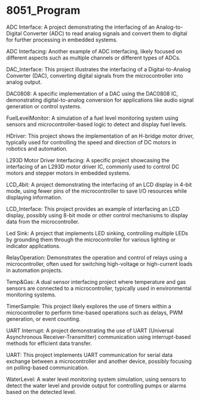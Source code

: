 # 8051_Program

ADC Interface: A project demonstrating the interfacing of an Analog-to-Digital Converter (ADC) to read analog signals and convert them to digital for further processing in embedded systems.

ADC Interfacing: Another example of ADC interfacing, likely focused on different aspects such as multiple channels or different types of ADCs.

DAC_Interface: This project illustrates the interfacing of a Digital-to-Analog Converter (DAC), converting digital signals from the microcontroller into analog output.

DAC0808: A specific implementation of a DAC using the DAC0808 IC, demonstrating digital-to-analog conversion for applications like audio signal generation or control systems.

FuelLevelMonitor: A simulation of a fuel level monitoring system using sensors and microcontroller-based logic to detect and display fuel levels.

HDriver: This project shows the implementation of an H-bridge motor driver, typically used for controlling the speed and direction of DC motors in robotics and automation.

L293D Motor Driver Interfacing: A specific project showcasing the interfacing of an L293D motor driver IC, commonly used to control DC motors and stepper motors in embedded systems.

LCD_4bit: A project demonstrating the interfacing of an LCD display in 4-bit mode, using fewer pins of the microcontroller to save I/O resources while displaying information.

LCD_Interface: This project provides an example of interfacing an LCD display, possibly using 8-bit mode or other control mechanisms to display data from the microcontroller.

Led Sink: A project that implements LED sinking, controlling multiple LEDs by grounding them through the microcontroller for various lighting or indicator applications.

RelayOperation: Demonstrates the operation and control of relays using a microcontroller, often used for switching high-voltage or high-current loads in automation projects.

Temp&Gas: A dual sensor interfacing project where temperature and gas sensors are connected to a microcontroller, typically used in environmental monitoring systems.

TimerSample: This project likely explores the use of timers within a microcontroller to perform time-based operations such as delays, PWM generation, or event counting.

UART Interrupt: A project demonstrating the use of UART (Universal Asynchronous Receiver-Transmitter) communication using interrupt-based methods for efficient data transfer.

UART: This project implements UART communication for serial data exchange between a microcontroller and another device, possibly focusing on polling-based communication.

WaterLevel: A water level monitoring system simulation, using sensors to detect the water level and provide output for controlling pumps or alarms based on the detected level.
